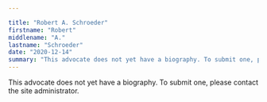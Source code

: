 ```yaml
---

title: "Robert A. Schroeder"
firstname: "Robert"
middlename: "A."
lastname: "Schroeder"
date: "2020-12-14"
summary: "This advocate does not yet have a biography. To submit one, please contact the site administrator."
---
```

This advocate does not yet have a biography. To submit one, please contact the site administrator.


